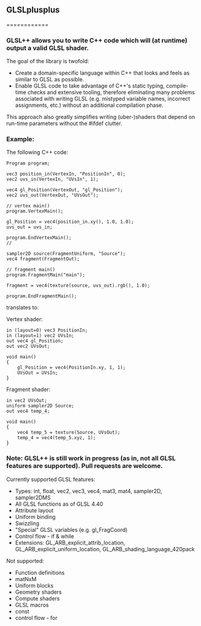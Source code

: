 ## GLSLplusplus
============

### GLSL++ allows you to write C++ code which will (at runtime) output a valid GLSL shader.

The goal of the library is twofold:
- Create a domain-specific language within C++ that looks and feels as similar to GLSL as possible.
- Enable GLSL code to take advantage of C++'s static typing, compile-time checks and extensive tooling, therefore eliminating many problems associated with writing GLSL (e.g. mistyped variable names, incorrect assignments, etc.) without an additional compilation phase.

This approach also greatly simplifies writing (uber-)shaders that depend on run-time parameters without the #ifdef clutter.

### Example:

The following C++ code:

```
Program program;

vec3 position_in(VertexIn, "PositionIn", 0);
vec2 uvs_in(VertexIn, "UVsIn", 1);

vec4 gl_Position(VertexOut, "gl_Position");
vec2 uvs_out(VertexOut, "UVsOut");

// vertex main()
program.VertexMain();

gl_Position = vec4(position_in.xy(), 1.0, 1.0);
uvs_out = uvs_in;

program.EndVertexMain();
//

sampler2D source(FragmentUniform, "Source");
vec4 fragment(FragmentOut);

// fragment main()
program.FragmentMain("main");

fragment = vec4(texture(source, uvs_out).rgb(), 1.0);

program.EndFragmentMain();
```

translates to:

Vertex shader:
```
in (layout=0) vec3 PositionIn;
in (layout=1) vec2 UVsIn;
out vec4 gl_Position;
out vec2 UVsOut;

void main()
{
    gl_Position = vec4(PositionIn.xy, 1, 1);
    UVsOut = UVsIn;
}
```

Fragment shader:
```
in vec2 UVsOut;
uniform sampler2D Source;
out vec4 temp_4;

void main()
{
    vec4 temp_5 = texture(Source, UVsOut);
    temp_4 = vec4(temp_5.xyz, 1);
}
```

### Note: GLSL++ is still work in progress (as in, not all GLSL features are supported). Pull requests are welcome.

Currently supported GLSL features:
* Types: int, float, vec2, vec3, vec4, mat3, mat4, sampler2D, sampler2DMS
* All GLSL functions as of GLSL 4.40
* Attribute layout
* Uniform binding
* Swizzling
* "Special" GLSL variables (e.g. gl_FragCoord)
* Control flow - if & while
* Extensions: GL_ARB_explicit_attrib_location, GL_ARB_explicit_uniform_location, GL_ARB_shading_language_420pack

Not supported:
* Function definitions
* matNxM
* Uniform blocks
* Geometry shaders
* Compute shaders
* GLSL macros
* const
* control flow - for
